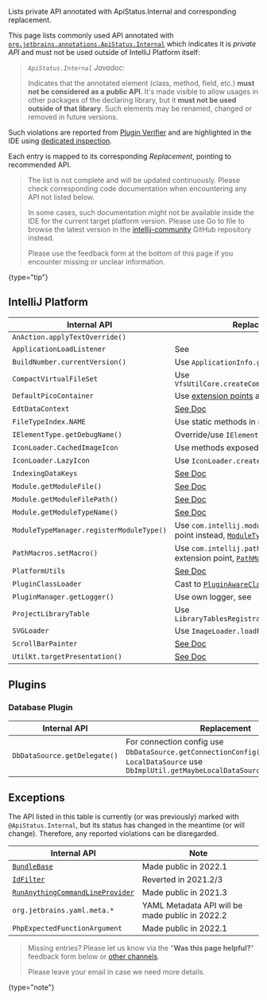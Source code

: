 [//]: # (title: Internal API Migration)

<!-- Copyright 2000-2022 JetBrains s.r.o. and other contributors. Use of this source code is governed by the Apache 2.0 license that can be found in the LICENSE file. -->

<excerpt>Lists private API annotated with ApiStatus.Internal and corresponding replacement.</excerpt>

This page lists commonly used API annotated with [`org.jetbrains.annotations.ApiStatus.Internal`](https://github.com/JetBrains/java-annotations/blob/master/common/src/main/java/org/jetbrains/annotations/ApiStatus.java) which indicates it is _private API_ and must not be used outside of IntelliJ Platform itself:

> _`ApiStatus.Internal` Javadoc:_
>
> Indicates that the annotated element (class, method, field, etc.) **must not be considered as a public API**. It's made visible to allow
> usages in other packages of the declaring library, but it **must not be used outside of that library**. Such elements
> may be renamed, changed or removed in future versions.

Such violations are reported from [Plugin Verifier](api_changes_list.md#plugin-verifier) and are highlighted in the IDE using [dedicated inspection](api_changes_list.md#ide-support).

Each entry is mapped to its corresponding _Replacement_, pointing to recommended API.

> The list is not complete and will be updated continuously. Please check corresponding code documentation when encountering any API not listed below.
>
> In some cases, such documentation might not be available inside the IDE for the current target platform version. Please use <control>Go to file</control> to browse the latest version in the [intellij-community](https://github.com/jetbrains/intellij-community) GitHub repository instead.
>
> Please use the feedback form at the bottom of this page if you encounter missing or unclear information.
>
{type="tip"}

## IntelliJ Platform

| Internal API                             | Replacement                                                                                                                                                                     |
|------------------------------------------|---------------------------------------------------------------------------------------------------------------------------------------------------------------------------------|
| `AnAction.applyTextOverride()`           | [](basic_action_system.md#setting-the-override-text-element)                                                                                                                    |
| `ApplicationLoadListener`                | See [](plugin_components.md#application-startup)                                                                                                                                |
| `BuildNumber.currentVersion()`           | Use `ApplicationInfo.getBuild()`                                                                                                                                                |
| `CompactVirtualFileSet`                  | Use `VfsUtilCore.createCompactVirtualFileSet()`                                                                                                                                 |
| `DefaultPicoContainer`                   | Use [extension points](plugin_extensions.md) and [services](plugin_services.md)                                                                                                 |
| `EdtDataContext`                         | [See Doc](upsource:///platform/platform-impl/src/com/intellij/openapi/actionSystem/impl/EdtDataContext.java)                                                                    |
| `FileTypeIndex.NAME`                     | Use static methods in `FileTypeIndex` directly                                                                                                                                  |
| `IElementType.getDebugName()`            | Override/use `IElementType.toString()`                                                                                                                                          |
| `IconLoader.CachedImageIcon`             | Use methods exposed in `IconLoader`                                                                                                                                             |
| `IconLoader.LazyIcon`                    | Use `IconLoader.createLazy()`                                                                                                                                                   |
| `IndexingDataKeys`                       | [See Doc](upsource:///platform/core-impl/src/com/intellij/util/indexing/IndexingDataKeys.java)                                                                                  |
| `Module.getModuleFile()`                 | [See Doc](upsource:///platform/core-api/src/com/intellij/openapi/module/Module.java)                                                                                            |
| `Module.getModuleFilePath()`             | [See Doc](upsource:///platform/core-api/src/com/intellij/openapi/module/Module.java)                                                                                            |
| `Module.getModuleTypeName()`             | [See Doc](upsource:///platform/core-api/src/com/intellij/openapi/module/Module.java)                                                                                            |
| `ModuleTypeManager.registerModuleType()` | Use `com.intellij.moduleType` extension point instead, [`ModuleType`](upsource:///platform/lang-core/src/com/intellij/openapi/module/ModuleType.java)                           |
| `PathMacros.setMacro()`                  | Use `com.intellij.pathMacroContributor` extension point, [`PathMacroContributor`](upsource:///platform/core-api/src/com/intellij/openapi/application/PathMacroContributor.java) |
| `PlatformUtils`                          | [See Doc](upsource:///platform/core-api/src/com/intellij/util/PlatformUtils.java)                                                                                               |
| `PluginClassLoader`                      | Cast to [`PluginAwareClassLoader`](upsource:///platform/extensions/src/com/intellij/ide/plugins/cl/PluginAwareClassLoader.java)                                                 |
| `PluginManager.getLogger()`              | Use own logger, see [](ide_infrastructure.md#logging)                                                                                                                           |
| `ProjectLibraryTable`                    | Use `LibraryTablesRegistrar.getLibraryTable()`                                                                                                                                  |
| `SVGLoader`                              | Use `ImageLoader.loadFromResource()`                                                                                                                                            |
| `ScrollBarPainter`                       | [See Doc](upsource:///platform/platform-api/src/com/intellij/ui/components/ScrollBarPainter.java)                                                                               |
| `UtilKt.targetPresentation()`            | [See Doc](upsource:///platform/lang-impl/src/com/intellij/codeInsight/navigation/util.kt)                                                                                       |

## Plugins

### Database Plugin

| Internal API                 | Replacement                                                                                                                                   |
|------------------------------|-----------------------------------------------------------------------------------------------------------------------------------------------|
| `DbDataSource.getDelegate()` | For connection config use `DbDataSource.getConnectionConfig()`, for `LocalDataSource` use `DbImplUtil.getMaybeLocalDataSource(DasDataSource)` |


## Exceptions

The API listed in this table is currently (or was previously) marked with `@ApiStatus.Internal`, but its status has changed in the meantime (or will change).
Therefore, any reported violations can be disregarded.

| Internal API                                                                                                                                           | Note                                            |
|--------------------------------------------------------------------------------------------------------------------------------------------------------|-------------------------------------------------|
| [`BundleBase`](upsource:///platform/util/src/com/intellij/BundleBase.java)                                                                             | Made public in 2022.1                           |
| [`IdFilter`](upsource:///platform/indexing-api/src/com/intellij/util/indexing/IdFilter.java)                                                           | Reverted in 2021.2/3                            |
| [`RunAnythingCommandLineProvider`](upsource:///platform/lang-impl/src/com/intellij/ide/actions/runAnything/activity/RunAnythingCommandLineProvider.kt) | Made public in 2021.3                           |
| `org.jetbrains.yaml.meta.*`                                                                                                                            | YAML Metadata API will be made public in 2022.2 |
| `PhpExpectedFunctionArgument`                                                                                                                          | Made public in 2022.1                           |

> Missing entries? Please let us know via the "**Was this page helpful?**" feedback form below or [other channels](getting_help.md#problems-with-the-guide).
>
> Please leave your email in case we need more details.
>
{type="note"}
